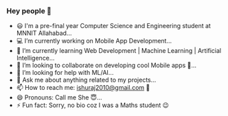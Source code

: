 ### Hey people 👋

- :smiley: I'm a pre-final year Computer Science and Engineering student at MNNIT Allahabad...
- :computer: I’m currently working on Mobile App Development...
- 🌱 I’m currently learning Web Development | Machine Learning | Artificial Intelligence...
- 👯 I’m looking to collaborate on developing cool Mobile apps :iphone:...
- 🤔 I’m looking for help with ML/AI...
- 💬 Ask me about anything related to my projects...
- 📫 How to reach me: ishuraj2010@gmail.com :email:
- 😄 Pronouns: Call me She :innocent:...
- ⚡ Fun fact: Sorry, no bio coz I was a Maths student :wink:

